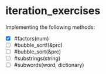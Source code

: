 # iteration_exercises
Implementing the following methods:

- [x] #factors(num)
- [ ] #bubble_sort!(&prc)
- [ ] #bubble_sort(&prc)
- [ ] #substrings(string)
- [ ] #subwords(word, dictionary)
